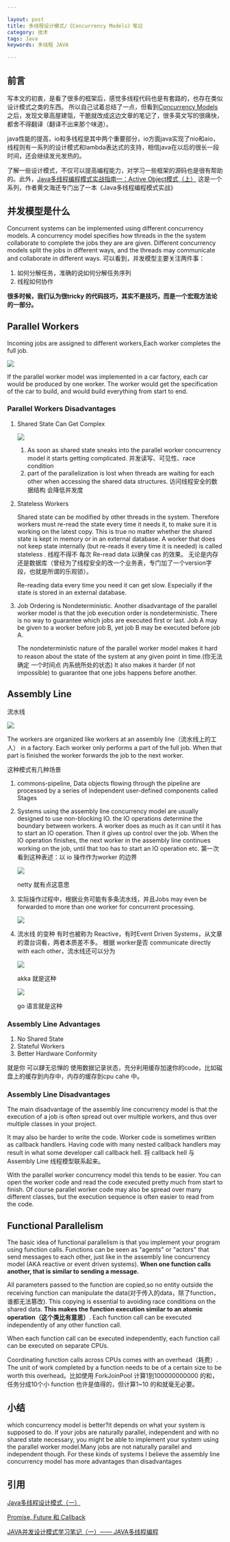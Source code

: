 ```yaml
---

layout: post
title: 多线程设计模式/《Concurrency Models》笔记
category: 技术
tags: Java
keywords: 多线程 JAVA

---
```


## 前言

写本文的初衷，是看了很多的框架后，感觉多线程代码也是有套路的，也存在类似设计模式之类的东西。 所以自己试着总结了一点，但看到[Concurrency Models](http://tutorials.jenkov.com/java-concurrency/concurrency-models.html) 之后，发现文章高屋建瓴，干脆就改成这边文章的笔记了，很多英文写的很痛快，都舍不得翻译（翻译不出来那个味道）。

java性能的提高，io和多线程是其中两个重要部分，io方面java实现了nio和aio，线程则有一系列的设计模式和lambda表达式的支持，相信java在以后的很长一段时间，还会继续发光发热的。

了解一些设计模式，不仅可以提高编程能力，对学习一些框架的源码也是很有帮助的。此外，[Java多线程编程模式实战指南一：Active Object模式（上）](http://www.infoq.com/cn/articles/Java-multithreaded-programming-mode-active-object-part1) 这是一个系列，作者黄文海还专门出了一本《Java多线程编程模式实战》

## 并发模型是什么

Concurrent systems can be implemented using different concurrency models. A concurrency model specifies how threads in the the system collaborate to complete the jobs they are are given. Different concurrency models split the jobs in different ways, and the threads may communicate and collaborate in different ways. 可以看到，并发模型主要关注两件事：

1. 如何分解任务，准确的说如何分解任务序列
2. 线程如何协作

**很多时候，我们认为很tricky 的代码技巧，其实不是技巧，而是一个宏观方法论的一部分。**

## Parallel Workers

Incoming jobs are assigned to different workers,Each worker completes the full job. 

![](/public/upload/java/concurrency_model_1.png)

If the parallel worker model was implemented in a car factory, each car would be produced by one worker. The worker would get the specification of the car to build, and would build everything from start to end.

### Parallel Workers Disadvantages

1. Shared State Can Get Complex

	![](/public/upload/java/concurrency_model_2.png)

	1. As soon as shared state sneaks into the parallel worker concurrency model it starts getting complicated. 并发读写、可见性、race condition 
	2. part of the parallelization is lost when threads are waiting for each other when accessing the shared data structures. 访问线程安全的数据结构 会降低并发度

2. Stateless Workers

	Shared state can be modified by other threads in the system. Therefore workers must re-read the state every time it needs it, to make sure it is working on the latest copy. This is true no matter whether the shared state is kept in memory or in an external database. A worker that does not keep state internally (but re-reads it every time it is needed) is called stateless . 线程不得不 每次 Re-read data 以确保 cas 的效果。 无论是内存还是数据库（曾经为了线程安全的改一个业务表，专门加了一个version字段，也就是所谓的乐观锁）。

	Re-reading data every time you need it can get slow. Especially if the state is stored in an external database.
	
3. Job Ordering is Nondeterministic. Another disadvantage of the parallel worker model is that the job execution order is nondeterministic. There is no way to guarantee which jobs are executed first or last. Job A may be given to a worker before job B, yet job B may be executed before job A.

	The nondeterministic nature of the parallel worker model makes it hard to reason about the state of the system at any given point in time.(你无法确定 一个时间点 内系统所处的状态) It also makes it harder (if not impossible) to guarantee that one jobs happens before another.
	
## Assembly Line

流水线

![](/public/upload/java/concurrency_model_3.png)

The workers are organized like workers at an assembly line（流水线上的工人） in a factory. Each worker only performs a part of the full job. When that part is finished the worker forwards the job to the next worker.

这种模式有几种场景

1. commons-pipeline, Data objects flowing through the pipeline are processed by a series of independent user-defined components called Stages
2. Systems using the assembly line concurrency model are usually designed to use non-blocking IO. the IO operations determine the boundary between workers. A worker does as much as it can until it has to start an IO operation. Then it gives up control over the job. When the IO operation finishes, the next worker in the assembly line continues working on the job, until that too has to start an IO operation etc. 第一次看到这种表述：以 io 操作作为worker 的边界

	![](/public/upload/java/concurrency_model_4.png)
	
	netty 就有点这意思
	
3. 实际操作过程中，根据业务可能有多条流水线，并且Jobs may even be forwarded to more than one worker for concurrent processing. 

	![](/public/upload/java/concurrency_model_5.png)
	
4. 流水线 的变种 有时也被称为 Reactive，有时Event Driven Systems，从文章的潜台词看，两者本质差不多。 根据 worker是否 communicate directly with each other，流水线还可以分为

	![](/public/upload/java/concurrency_model_6.png)
	
	akka 就是这种
	
	![](/public/upload/java/concurrency_model_7.png)
	
	go 语言就是这种
	
	
### Assembly Line Advantages

1. No Shared State
2. Stateful Workers
3. Better Hardware Conformity

就是你 可以肆无忌惮的 使用数据记录状态，充分利用缓存加速你的code，比如磁盘上的缓存到内存中，内存的缓存到cpu cahe 中。
	
### Assembly Line Disadvantages
	
The main disadvantage of the assembly line concurrency model is that the execution of a job is often spread out over multiple workers, and thus over multiple classes in your project. 

It may also be harder to write the code. Worker code is sometimes written as callback handlers. Having code with many nested callback handlers may result in what some developer call callback hell. 将 callback hell 与 Assembly Line 线程模型联系起来。

With the parallel worker concurrency model this tends to be easier. You can open the worker code and read the code executed pretty much from start to finish. Of course parallel worker code may also be spread over many different classes, but the execution sequence is often easier to read from the code.

## Functional Parallelism

The basic idea of functional parallelism is that you implement your program using function calls. Functions can be seen as "agents" or "actors" that send messages to each other, just like in the assembly line concurrency model (AKA reactive or event driven systems). **When one function calls another, that is similar to sending a message.**

All parameters passed to the function are copied,so no entity outside the receiving function can manipulate the data(对于传入的data，除了function，谁都无法篡改). This copying is essential to avoiding race conditions on the shared data. **This makes the function execution similar to an atomic operation（这个类比有意思）**. Each function call can be executed independently of any other function call.

When each function call can be executed independently, each function call can be executed on separate CPUs. 

Coordinating function calls across CPUs comes with an overhead（耗费）. The unit of work completed by a function needs to be of a certain size to be worth this overhead。比如使用 ForkJoinPool 计算1到100000000000 的和，任务分成10个小 function 也许是值得的，但计算1~10 的和就毫无必要。 

## 小结

which concurrency model is better?it depends on what your system is supposed to do. If your jobs are naturally parallel, independent and with no shared state necessary, you might be able to implement your system using the parallel worker model.Many jobs are not naturally parallel and independent though. For these kinds of systems I believe the assembly line concurrency model has more advantages than disadvantages

## 引用

[Java多线程设计模式（一）][]

[Promise, Future 和 Callback][]

[JAVA并发设计模式学习笔记（一）—— JAVA多线程编程][]

[JAVA并发设计模式学习笔记（一）—— JAVA多线程编程]: http://www.cnblogs.com/chenying99/p/3321866.html
[Java多线程设计模式（一）]: http://www.cnblogs.com/chenying99/p/3322032.html
[Promise, Future 和 Callback]: http://isouth.org/archives/354.html